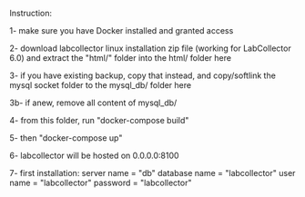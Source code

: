 Instruction:

1- make sure you have Docker installed and granted access

2- download labcollector linux installation zip file (working for LabCollector 6.0) and extract the "html/" folder into the html/ folder here

3- if you have existing backup, copy that instead, and copy/softlink the mysql socket folder to the mysql_db/ folder here

3b- if anew, remove all content of mysql_db/

4- from this folder, run "docker-compose build"

5- then "docker-compose up"

6- labcollector will be hosted on 0.0.0.0:8100

7- first installation: server name = "db" database name = "labcollector" user name = "labcollector" password = "labcollector"
